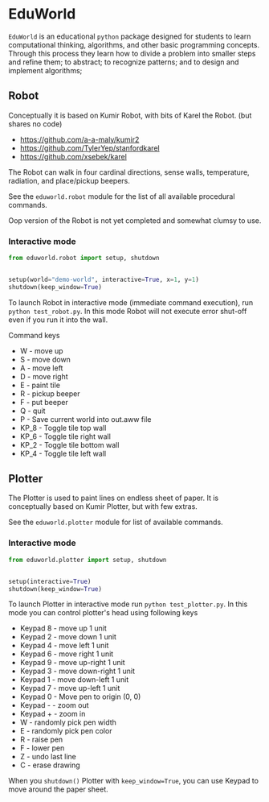 # EduWorld

`EduWorld` is an educational `python` package designed for students to learn computational thinking, algorithms, and other basic programming concepts. Through this process they learn how to divide a problem into smaller steps and refine them; to abstract; to recognize patterns; and to design and implement algorithms;

## Robot

Conceptually it is based on Kumir Robot, with bits of Karel the Robot. (but shares no code)
* https://github.com/a-a-maly/kumir2
* https://github.com/TylerYep/stanfordkarel
* https://github.com/xsebek/karel

The Robot can walk in four cardinal directions, sense walls, temperature, radiation, and place/pickup beepers.

See the `eduworld.robot` module for the list of all available procedural commands.

Oop version of the Robot is not yet completed and somewhat clumsy to use.

### Interactive mode

```python
from eduworld.robot import setup, shutdown


setup(world="demo-world", interactive=True, x=1, y=1)
shutdown(keep_window=True)
```

To launch Robot in interactive mode (immediate command execution), run `python test_robot.py`.
In this mode Robot will not execute error shut-off even if you run it into the wall.

Command keys

* W - move up
* S - move down
* A - move left
* D - move right
* E - paint tile
* R - pickup beeper
* F - put beeper
* Q - quit
* P - Save current world into out.aww file
* KP_8 - Toggle tile top wall
* KP_6 - Toggle tile right wall
* KP_2 - Toggle tile bottom wall
* KP_4 - Toggle tile left wall

## Plotter

The Plotter is used to paint lines on endless sheet of paper. It is conceptually based on Kumir Plotter, but with few extras.

See the `eduworld.plotter` module for list of available commands.

### Interactive mode

```python
from eduworld.plotter import setup, shutdown


setup(interactive=True)
shutdown(keep_window=True)
```

To launch Plotter in interactive mode run `python test_plotter.py`.
In this mode you can control plotter's head using following keys

* Keypad 8 - move up 1 unit
* Keypad 2 - move down 1 unit
* Keypad 4 - move left 1 unit
* Keypad 6 - move right 1 unit
* Keypad 9 - move up-right 1 unit
* Keypad 3 - move down-right 1 unit
* Keypad 1 - move down-left 1 unit
* Keypad 7 - move up-left 1 unit
* Keypad 0 - Move pen to origin (0, 0)
* Keypad - - zoom out
* Keypad + - zoom in
* W - randomly pick pen width
* E - randomly pick pen color
* R - raise pen
* F - lower pen
* Z - undo last line
* C - erase drawing

When you `shutdown()` Plotter with `keep_window=True`, you can use Keypad to move around the paper sheet.
